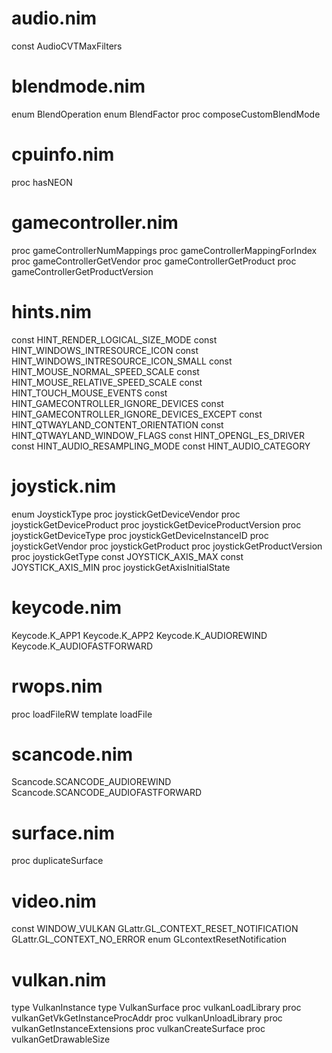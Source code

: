 audio.nim
=========
const AudioCVTMaxFilters

blendmode.nim
=============
enum BlendOperation
enum BlendFactor
proc composeCustomBlendMode

cpuinfo.nim
===========
proc hasNEON

gamecontroller.nim
==================
proc gameControllerNumMappings
proc gameControllerMappingForIndex
proc gameControllerGetVendor
proc gameControllerGetProduct
proc gameControllerGetProductVersion

hints.nim
=========
const HINT_RENDER_LOGICAL_SIZE_MODE
const HINT_WINDOWS_INTRESOURCE_ICON
const HINT_WINDOWS_INTRESOURCE_ICON_SMALL
const HINT_MOUSE_NORMAL_SPEED_SCALE
const HINT_MOUSE_RELATIVE_SPEED_SCALE
const HINT_TOUCH_MOUSE_EVENTS
const HINT_GAMECONTROLLER_IGNORE_DEVICES
const HINT_GAMECONTROLLER_IGNORE_DEVICES_EXCEPT
const HINT_QTWAYLAND_CONTENT_ORIENTATION
const HINT_QTWAYLAND_WINDOW_FLAGS
const HINT_OPENGL_ES_DRIVER
const HINT_AUDIO_RESAMPLING_MODE
const HINT_AUDIO_CATEGORY

joystick.nim
============
enum JoystickType
proc joystickGetDeviceVendor
proc joystickGetDeviceProduct
proc joystickGetDeviceProductVersion
proc joystickGetDeviceType
proc joystickGetDeviceInstanceID
proc joystickGetVendor
proc joystickGetProduct
proc joystickGetProductVersion
proc joystickGetType
const JOYSTICK_AXIS_MAX
const JOYSTICK_AXIS_MIN
proc joystickGetAxisInitialState

keycode.nim
===========
Keycode.K_APP1
Keycode.K_APP2
Keycode.K_AUDIOREWIND
Keycode.K_AUDIOFASTFORWARD

rwops.nim
=========
proc loadFileRW
template loadFile

scancode.nim
============
Scancode.SCANCODE_AUDIOREWIND
Scancode.SCANCODE_AUDIOFASTFORWARD

surface.nim
===========
proc duplicateSurface

video.nim
=========
const WINDOW_VULKAN
GLattr.GL_CONTEXT_RESET_NOTIFICATION
GLattr.GL_CONTEXT_NO_ERROR
enum GLcontextResetNotification

vulkan.nim
==========
type VulkanInstance
type VulkanSurface
proc vulkanLoadLibrary
proc vulkanGetVkGetInstanceProcAddr
proc vulkanUnloadLibrary
proc vulkanGetInstanceExtensions
proc vulkanCreateSurface
proc vulkanGetDrawableSize


